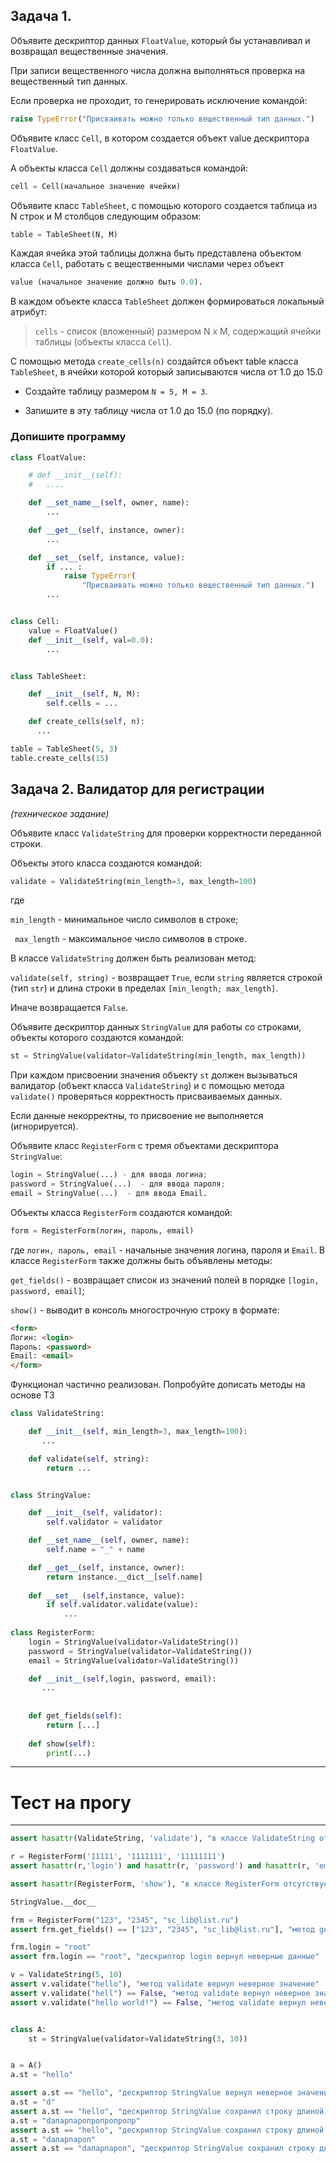 ## Задача 1. 

Объявите дескриптор данных `FloatValue`, который бы устанавливал и возвращал вещественные значения. 

При записи вещественного числа должна выполняться проверка на вещественный тип данных. 

Если проверка не проходит, то генерировать исключение командой:
```python
raise TypeError("Присваивать можно только вещественный тип данных.")
```
Объявите класс `Cell`, в котором создается объект value дескриптора `FloatValue`. 

А объекты класса `Cell` должны создаваться командой:
```python
cell = Cell(начальное значение ячейки)
```
Объявите класс `TableSheet`, с помощью которого создается таблица из N строк и M столбцов следующим образом:
```python
table = TableSheet(N, M)
```
Каждая ячейка этой таблицы должна быть представлена объектом класса `Cell`, работать с вещественными числами через объект
```python
value (начальное значение должно быть 0.0).
```
В каждом объекте класса `TableSheet` должен формироваться локальный атрибут:

> `cells` - список (вложенный) размером N x M, содержащий ячейки таблицы (объекты класса `Cell`).

С помощью метода `create_cells(n)` cоздайтся объект table класса `TableSheet`,
в ячейки которой который записываются числа от 1.0 до 15.0 

* Создайте таблицу размером  `N = 5, M = 3`.

* Запишите в эту таблицу числа от 1.0 до 15.0 (по порядку).

### Допишите программу
```python
class FloatValue:

    # def __init__(self):
    #   ....

    def __set_name__(self, owner, name):
        ...

    def __get__(self, instance, owner):
        ...

    def __set__(self, instance, value):
        if ... :
            raise TypeError(
                "Присваивать можно только вещественный тип данных.")
        ...


class Cell:
    value = FloatValue()
    def __init__(self, val=0.0):
        ...


class TableSheet:

    def __init__(self, N, M):
        self.cells = ...

    def create_cells(self, n):
      ...

table = TableSheet(5, 3)
table.create_cells(15)

```


## Задача 2. Валидатор для регистрации
_(техническое задание)_


Объявите класс `ValidateString` для проверки корректности переданной строки.

Объекты этого класса создаются командой:

```python
validate = ValidateString(min_length=3, max_length=100)
```
где

`min_length` - минимальное число символов в строке;

` max_length` - максимальное число символов в строке.

В классе `ValidateString` должен быть реализован метод:

`validate(self, string)` - возвращает `True`, если `string` является строкой (тип `str`) и длина строки в пределах `[min_length; max_length]`. 

Иначе возвращается `False`.

Объявите дескриптор данных `StringValue` для работы со строками, объекты которого создаются командой:

```python
st = StringValue(validator=ValidateString(min_length, max_length))
```

При каждом присвоении значения объекту `st` должен вызываться валидатор (объект класса `ValidateString`) и с помощью метода `validate()` проверяться корректность присваиваемых данных. 

Если данные некорректны, то присвоение не выполняется (игнорируется).

Объявите класс `RegisterForm` с тремя объектами дескриптора `StringValue`:

```python
login = StringValue(...) - для ввода логина;
password = StringValue(...)  - для ввода пароля;
email = StringValue(...)  - для ввода Email.
```
Объекты класса `RegisterForm` создаются командой:
```python
form = RegisterForm(логин, пароль, email)
```

где `логин, пароль, email` - начальные значения логина, пароля и `Email`.
В классе `RegisterForm` также должны быть объявлены методы:

`get_fields()` - возвращает список из значений полей в порядке `[login, password, email]`;

`show()` - выводит в консоль многострочную строку в формате:

```html
<form>
Логин: <login>
Пароль: <password>
Email: <email>
</form>
```

Функционал частично реализован. Попробуйте дописать методы на основе ТЗ

```python
class ValidateString:

    def __init__(self, min_length=3, max_length=100):
       ...

    def validate(self, string):        
        return ...        


class StringValue:

    def __init__(self, validator):
        self.validator = validator

    def __set_name__(self, owner, name):
        self.name = "_" + name

    def __get__(self, instance, owner):
        return instance.__dict__[self.name]
        
    def __set__ (self,instance, value):
        if self.validator.validate(value):
            ...      
            
class RegisterForm:
    login = StringValue(validator=ValidateString()) 
    password = StringValue(validator=ValidateString())  
    email = StringValue(validator=ValidateString())

    def __init__(self,login, password, email):
       ...
   
        
    def get_fields(self):
        return [...]
    
    def show(self):
        print(...)
```


_____

# Тест на прогу
_____


```python
assert hasattr(ValidateString, 'validate'), "в классе ValidateString отсутствует метод validate"

r = RegisterForm('11111', '1111111', '11111111')
assert hasattr(r,'login') and hasattr(r, 'password') and hasattr(r, 'email'), "в классе RegisterForm должны быть дескрипторы login, password, email"

assert hasattr(RegisterForm, 'show'), "в классе RegisterForm отсутствует метод show"

StringValue.__doc__

frm = RegisterForm("123", "2345", "sc_lib@list.ru")
assert frm.get_fields() == ["123", "2345", "sc_lib@list.ru"], "метод get_fields вернул неверные данные"

frm.login = "root"
assert frm.login == "root", "дескриптор login вернул неверные данные"

v = ValidateString(5, 10)
assert v.validate("hello"), "метод validate вернул неверное значение"
assert v.validate("hell") == False, "метод validate вернул неверное значение"
assert v.validate("hello world!") == False, "метод validate вернул неверное значение"


class A:
    st = StringValue(validator=ValidateString(3, 10))


a = A()
a.st = "hello"

assert a.st == "hello", "дескриптор StringValue вернул неверное значение"
a.st = "d"
assert a.st == "hello", "дескриптор StringValue сохранил строку длиной меньше min_length"
a.st = "dапарпаропропропропр"
assert a.st == "hello", "дескриптор StringValue сохранил строку длиной больше max_length"
a.st = "dапарпароп"
assert a.st == "dапарпароп", "дескриптор StringValue сохранил строку длиной больше max_length"

```